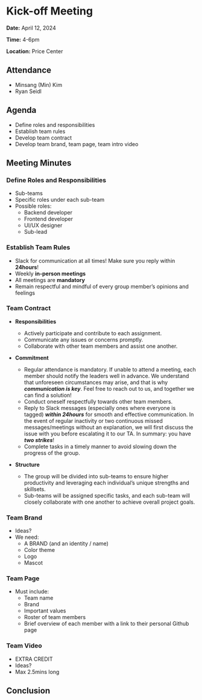 # Kick-off Meeting
**Date:** April 12, 2024

**Time:** 4-6pm

**Location:** Price Center

## Attendance
- Minsang (Min) Kim
- Ryan Seidl
## Agenda
+ Define roles and responsibilities
+ Establish team rules
+ Develop team contract
+ Develop team brand, team page, team intro video

## Meeting Minutes
### Define Roles and Responsibilities
+ Sub-teams
+ Specific roles under each sub-team
+ Possible roles:
    - Backend developer
    - Frontend developer
    - UI/UX designer
    - Sub-lead
 
### Establish Team Rules
+ Slack for communication at all times! Make sure you reply within **24hours**!
+ Weekly **in-person meetings**
+ All meetings are **mandatory**
+ Remain respectful and mindful of every group member’s opinions and feelings

### Team Contract
+ **Responsibilities**
    - Actively participate and contribute to each assignment.
    - Communicate any issues or concerns promptly.
    - Collaborate with other team members and assist one another.

+ **Commitment**
    - Regular attendance is mandatory. If unable to attend a meeting, each member should notify the leaders well in advance. We understand that unforeseen circumstances may arise, and that is why **_communication is key_**. Feel free to reach out to us, and together we can find a solution!
    - Conduct oneself respectfully towards other team members.
    - Reply to Slack messages (especially ones where everyone is tagged) **_within 24hours_** for smooth and effective communication. In the event of regular inactivity or two continuous missed messages/meetings without an explanation, we will first discuss the issue with you before escalating it to our TA. In summary: you have **_two strikes_**!
    - Complete tasks in a timely manner to avoid slowing down the progress of the group.
 
+ **Structure**
    - The group will be divided into sub-teams to ensure higher productivity and leveraging each individual’s unique strengths and skillsets.
    - Sub-teams will be assigned specific tasks, and each sub-team will closely collaborate with one another to achieve overall project goals.

### Team Brand
+ Ideas?
+ We need:
    - A BRAND (and an identity / name)
    - Color theme
    - Logo
    - Mascot


### Team Page
+ Must include:
    - Team name
    - Brand
    - Important values
    - Roster of team members
    - Brief overview of each member with a link to their personal Github page


### Team Video
+ EXTRA CREDIT
+ Ideas?
+ Max 2.5mins long


## Conclusion


